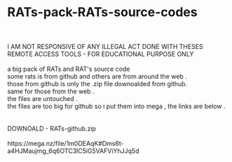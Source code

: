 # RATs-pack-RATs-source-codes <br>
<br>
<br>
I AM NOT RESPONSIVE OF ANY ILLEGAL ACT DONE WITH THESES REMOTE ACCESS TOOLS - FOR EDUCATIONAL PURPOSE ONLY <br>
<br>
a big pack of RATs and RAT's source code <br>
some rats is from github and others are from around the web . <br>
those from github is only the .zip file downoalded from github. <br>
same for those from the web . <br>
the files are untouched . <br>
the files are too big for github so i put them into mega , the links are below . <br>
<br>
<br>
DOWNOALD - RATs-github.zip <br>
<br>
https://mega.nz/file/1m0DEAqK#Dms6t-a4HJMaujmg_6q6OTC3lC5iG5VAFViYhJJq5d <br>

